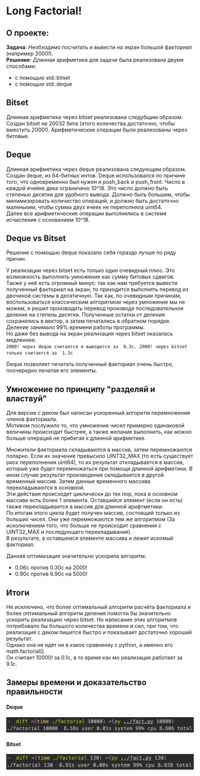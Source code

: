 # Long Factorial!

## О проекте:
**Задача**: Необходимо посчитать и вывести на экран большой факториал (например 2000!).  
**Решение**: Длинная арифметика для задачи была реализована двумя способами:  
+ с помощью std::bitset  
+ с помощью std::deque  


## Bitset
Длинная арифметика через bitset реализована следубщим образом. 
Создан bitset на 20032 бита (этого количества достаточно, чтобы вместить 2000!). Арифметические операции были реализованы через битовые.

## Deque
Длинная арифметика через deque реализована следующим образом.  
Создан deque, из 64-битных интов. Deque использовался по причине того, что одновременно был нужен и push_back и push_front.
Число в каждой ячейке дека ограничено 10^18. Это число должно быть степенью десятки для удобного вывода. Должно быть большим, чтобы минимизировать количество операций, и должно быть достаточно маленьким, чтобы сумма двух ячеек не переполняла uint64.  
Далее все арифметические операции выполнялись в системе исчисления с основанием 10^18.  

## Deque vs Bitset
Решение с помощью deque показало себя гораздо лучше по ряду причин.

У реализации через bitset есть только один очевидный плюс. Это возможность выполнять умножение как сумму битовых сдвигов.  
Также у неё есть огромный минус: так как нам требуется вывести полученный факториал на экран, то приходится выполнять перевод из двочиной системы в десятичную. Так как, по очевидным причинам, воспользоваться классическим алгоритмом через умножение мы не можем, я решил производить перевод производя последовательное деление на степень десятки. Полученные остатки от деления сохранялись в вектор, а затем печатались в обратном порядке.  
Деление занимало 99% времени работы программы.  
Но даже без вывода на экран реализация через bitset оказалась медленнее.  
`2000! через deque считается и выводится за  0.3с. 2000! через bitset только считается за  1.1с`  

Deque позволяет печатать полученный факториал очень быстро, поочередно печатая его элементы.  

## Умножение по принципу "разделяй и властвуй"  
Для версии с деком был написан ускоренный алгоритм перемножения членов факториала.  
Мотивом послужило то, что умножение чисел примерно одинаковой величины происходит быстрее, а также желание выполнить, как можно больше операций не прибегая к длинной арифметике.  

Множители факториала складываются в массив, затем перемножаются попарно. Если их значение превысило UINT32_MAX (то есть существует риск переполнения uint64), то их результат откладывается в массив, который уже будет перемножаться при помощи длинной арифметики. В ином случае результат произведения складывается в другой временный массив. Затем данные временного массива перекладываются в основной.  
Эти действия происходят циклически до тех пор, пока в основном массиве есть более 1 элемента. Оставшийся элемент (если он есть) также перекладывается в массив для длинной арифтметики.  
По итогам этого цикла будет получен массив, состоящий только из больших чисел. Они уже перемножаются тем же алгоритмом (За исколючением того, что больше не происходит сравнения с UINT32_MAX и последующего перекладывания).  
В результате, в оставшемся элементе массива и лежит искомый факториал.  

Данная оптимизация значительно ускорила алгоритм:  
+ 0.06с против 0.30с на 2000!
+ 0.90с против 6.90с на 5000!  

## Итоги  
Не исключено, что более оптимальный алгоритм расчёта факториала и более оптимальный алгоритм деления помогли бы значительно ускорить реализацию через bitset. Но написание этих алгоритмов потребовало бы большого количества времени и сил, при том, что реализация с деком пишется быстро и показывает достаточно хороший результат.  
Однако она не идёт ни в какое сравнениу с python, а именно его math.factorial().  
Он считает 10000! за 0.1c, в то время как мо реализация работает за 9.1с.  

## Замеры времени и доказательство правильности
#### Deque
![deque](https://raw.githubusercontent.com/liftchampion/long_factorial/master/deque/deque_factorial.png)
#### Bitset
![bitset](https://raw.githubusercontent.com/liftchampion/long_factorial/master/bitset/bitset_factorial.png)

